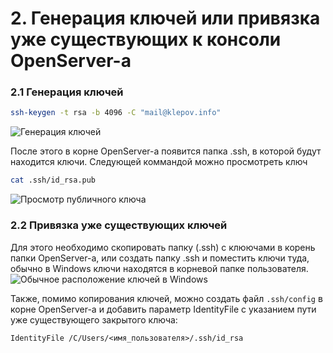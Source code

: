 # 2. Генерация ключей или привязка уже существующих к консоли OpenServer-a
### 2.1 Генерация ключей
``` bash
ssh-keygen -t rsa -b 4096 -C "mail@klepov.info"
```
![Генерация ключей](../img/ssh-generate.png "Генерация ключей")

После этого в корне OpenServer-а появится папка .ssh, в которой будут находится ключи. Следующей коммандой можно просмотреть ключ
``` bash
cat .ssh/id_rsa.pub
```
![Просмотр публичного ключа](../img/ssh-view.png "Просмотр публичного ключа")

### 2.2 Привязка уже существующих ключей
Для этого необходимо скопировать папку (.ssh) с клюючами в корень папки OpenServer-a, или создать папку .ssh и поместить ключи туда, обычно в Windows ключи находятся в корневой папке пользователя.
![Обычное расположение ключей в Windows](../img/default-save-storage-windows.png "Обычное расположение ключей в Windows")

Также, помимо копирования ключей, можно создать файл `.ssh/config` в корне OpenServer-а и добавить параметр IdentityFile с указанием пути уже существующего закрытого ключа:
``` code
IdentityFile /C/Users/<имя_пользователя>/.ssh/id_rsa
```
